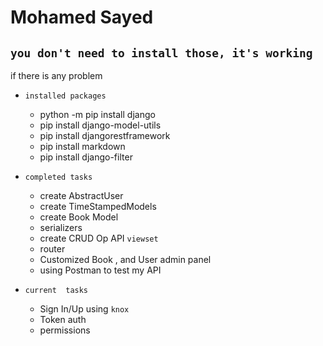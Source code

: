 # Mohamed Sayed 
## `you don't need to install those, it's working`
 if there is any problem 


- `installed packages `
    - python -m pip install django  
    - pip install django-model-utils
    - pip install djangorestframework
    - pip install markdown
    - pip install django-filter




- `completed tasks`
   - create AbstractUser
   - create TimeStampedModels
   - create Book Model
   - serializers
   - create CRUD Op API `viewset`
   - router
   - Customized Book , and User admin panel
   - using Postman to test my API
  
- `current  tasks`
  - Sign In/Up using `knox`
  - Token auth
  - permissions 
